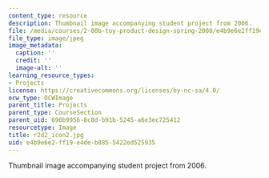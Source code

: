 ```yaml
---
content_type: resource
description: Thumbnail image accompanying student project from 2006.
file: /media/courses/2-00b-toy-product-design-spring-2008/e4b9e6e2ff19e4deb8855422ed525935_r2d2_icon2.jpg
file_type: image/jpeg
image_metadata:
  caption: ''
  credit: ''
  image-alt: ''
learning_resource_types:
- Projects
license: https://creativecommons.org/licenses/by-nc-sa/4.0/
ocw_type: OCWImage
parent_title: Projects
parent_type: CourseSection
parent_uid: 690b9956-8c8d-b91b-5245-a6e3ec725412
resourcetype: Image
title: r2d2_icon2.jpg
uid: e4b9e6e2-ff19-e4de-b885-5422ed525935
---
```

Thumbnail image accompanying student project from 2006.
